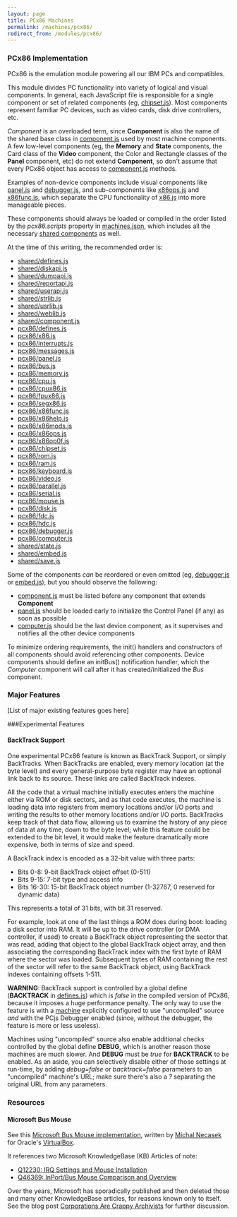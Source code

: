 ```yaml
---
layout: page
title: PCx86 Machines
permalink: /machines/pcx86/
redirect_from: /modules/pcx86/
---
```


### PCx86 Implementation

PCx86 is the emulation module powering all our IBM PCs and compatibles.

This module divides PC functionality into variety of logical and visual components.
In general, each JavaScript file is responsible for a single component or set of related components (eg,
[chipset.js](lib/chipset.js)).  Most components represent familiar PC devices, such as video cards, disk drive
controllers, etc.

*Component* is an overloaded term, since **Component** is also the name of the shared base class in
[component.js](../shared/lib/component.js) used by most machine components.  A few low-level components
(eg, the **Memory** and **State** components, the Card class of the **Video** component, the Color and Rectangle
classes of the **Panel** component, etc) do not extend **Component**, so don't assume that every PCx86 object has
access to [component.js](../shared/lib/component.js) methods.

Examples of non-device components include visual components like [panel.js](lib/panel.js) and
[debugger.js](lib/debugger.js), and sub-components like [x86ops.js](lib/x86ops.js) and [x86func.js](lib/x86func.js),
which separate the CPU functionality of [x86.js](lib/x86.js) into more manageable pieces.

These components should always be loaded or compiled in the order listed by the *pcx86.scripts* property in
[machines.json](https://github.com/jeffpar/pcjs/blob/master/_data/machines.json), which includes all the necessary
[shared components](../shared/lib/) as well.

At the time of this writing, the recommended order is:

* [shared/defines.js](../shared/lib/defines.js)
* [shared/diskapi.js](../shared/lib/diskapi.js)
* [shared/dumpapi.js](../shared/lib/dumpapi.js)
* [shared/reportapi.js](../shared/lib/reportapi.js)
* [shared/userapi.js](../shared/lib/userapi.js)
* [shared/strlib.js](../shared/lib/strlib.js)
* [shared/usrlib.js](../shared/lib/usrlib.js)
* [shared/weblib.js](../shared/lib/weblib.js)
* [shared/component.js](../shared/lib/component.js)
* [pcx86/defines.js](lib/defines.js)
* [pcx86/x86.js](lib/x86.js)
* [pcx86/interrupts.js](lib/interrupts.js)
* [pcx86/messages.js](lib/messages.js)
* [pcx86/panel.js](lib/panel.js)
* [pcx86/bus.js](lib/bus.js)
* [pcx86/memory.js](lib/memory.js)
* [pcx86/cpu.js](lib/cpu.js)
* [pcx86/cpux86.js](lib/cpux86.js)
* [pcx86/fpux86.js](lib/fpux86.js)
* [pcx86/segx86.js](lib/segx86.js)
* [pcx86/x86func.js](lib/x86func.js)
* [pcx86/x86help.js](lib/x86help.js)
* [pcx86/x86mods.js](lib/x86mods.js)
* [pcx86/x86ops.js](lib/x86ops.js)
* [pcx86/x86op0f.js](lib/x86op0f.js)
* [pcx86/chipset.js](lib/chipset.js)
* [pcx86/rom.js](lib/rom.js)
* [pcx86/ram.js](lib/ram.js)
* [pcx86/keyboard.js](lib/keyboard.js)
* [pcx86/video.js](lib/video.js)
* [pcx86/parallel.js](lib/parallel.js)
* [pcx86/serial.js](lib/serial.js)
* [pcx86/mouse.js](lib/mouse.js)
* [pcx86/disk.js](lib/disk.js)
* [pcx86/fdc.js](lib/fdc.js)
* [pcx86/hdc.js](lib/hdc.js)
* [pcx86/debugger.js](lib/debugger.js)
* [pcx86/computer.js](lib/computer.js)
* [shared/state.js](../shared/lib/state.js)
* [shared/embed.js](../shared/lib/embed.js)
* [shared/save.js](../shared/lib/save.js)

Some of the components *can* be reordered or even omitted (eg, [debugger.js](lib/debugger.js) or
[embed.js](../shared/lib/embed.js)), but you should observe the following:

* [component.js](../shared/lib/component.js) must be listed before any component that extends **Component**
* [panel.js](lib/panel.js) should be loaded early to initialize the Control Panel (if any) as soon as possible
* [computer.js](lib/computer.js) should be the last device component, as it supervises and notifies all the other device components

To minimize ordering requirements, the init() handlers and constructors of all components should avoid
referencing other components.  Device components should define an initBus() notification handler, which the
*Computer* component will call after it has created/initialized the *Bus* component.

### Major Features

[List of major existing features goes here]

###Experimental Features

#### BackTrack Support

One experimental PCx86 feature is known as BackTrack Support, or simply BackTracks.  When BackTracks are enabled, every
memory location (at the byte level) and every general-purpose byte register may have an optional link back to its
source.  These links are called BackTrack indexes.

All the code that a virtual machine initially executes enters the machine either via ROM or disk sectors, and as that
code executes, the machine is loading data into registers from memory locations and/or I/O ports and writing the results
to other memory locations and/or I/O ports.  BackTracks keep track of that data flow, allowing us to examine the history
of any piece of data at any time, down to the byte level; while this feature could be extended to the bit level, it
would make the feature dramatically more expensive, both in terms of size and speed.

A BackTrack index is encoded as a 32-bit value with three parts:

- Bits 0-8: 9-bit BackTrack object offset (0-511)
- Bits 9-15: 7-bit type and access info
- Bits 16-30: 15-bit BackTrack object number (1-32767, 0 reserved for dynamic data)

This represents a total of 31 bits, with bit 31 reserved.

For example, look at one of the last things a ROM does during boot: loading a disk sector into RAM.  It will be up to
the drive controller (or DMA controller, if used) to create a BackTrack object representing the sector that was read,
adding that object to the global BackTrack object array, and then associating the corresponding BackTrack index with
the first byte of RAM where the sector was loaded.  Subsequent bytes of RAM containing the rest of the sector will refer
to the same BackTrack object, using BackTrack indexes containing offsets 1-511.

**WARNING**: BackTrack support is controlled by a global define (**BACKTRACK** in [defines.js](lib/defines.js)) which is
*false* in the compiled version of PCx86, because it imposes a huge performance penalty.  The only way to use the feature
is with a [machine](/blog/2015/01/17/) explicitly configured to use "uncompiled" source *and* with the PCjs Debugger
enabled (since, without the debugger, the feature is more or less useless).

Machines using "uncompiled" source also enable additional checks controlled by the global define **DEBUG**, which is
another reason those machines are much slower.  And **DEBUG** must be *true* for **BACKTRACK** to be enabled.
As an aside, you can selectively disable either of those settings at run-time, by adding *debug=false* or *backtrack=false*
parameters to an "uncompiled" machine's URL; make sure there's also a *?* separating the original URL from any parameters.

### Resources

#### Microsoft Bus Mouse

See this [Microsoft Bus Mouse implementation](https://www.virtualbox.org/svn/vbox/trunk/src/VBox/ExtPacks/BusMouseSample/BusMouse.cpp),
written by [Michal Necasek](http://www.os2museum.com) for Oracle's [VirtualBox](https://www.virtualbox.org).

It references two Microsoft KnowledgeBase (KB) Articles of note:

- [Q12230: IRQ Settings and Mouse Installation](/pubs/pc/reference/microsoft/kb/Q12230/)
- [Q46369: InPort/Bus Mouse Comparison and Overview](/pubs/pc/reference/microsoft/kb/Q46369/)

Over the years, Microsoft has sporadically published and then deleted those and many other KnowledgeBase articles,
for reasons known only to itself.  See the blog post [Corporations Are Crappy Archivists](/blog/2017/10/13/) for further
discussion.
